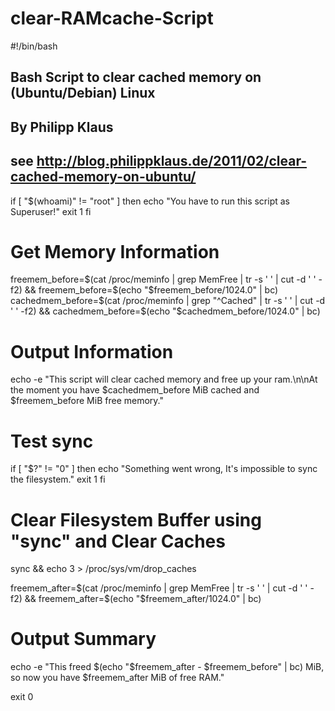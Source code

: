 # clear-RAMcache-Script
#!/bin/bash
## Bash Script to clear cached memory on (Ubuntu/Debian) Linux
## By Philipp Klaus
## see <http://blog.philippklaus.de/2011/02/clear-cached-memory-on-ubuntu/>

if [ "$(whoami)" != "root" ]
then
  echo "You have to run this script as Superuser!"
  exit 1
fi

# Get Memory Information
freemem_before=$(cat /proc/meminfo | grep MemFree | tr -s ' ' | cut -d ' ' -f2) && freemem_before=$(echo "$freemem_before/1024.0" | bc)
cachedmem_before=$(cat /proc/meminfo | grep "^Cached" | tr -s ' ' | cut -d ' ' -f2) && cachedmem_before=$(echo "$cachedmem_before/1024.0" | bc)

# Output Information
echo -e "This script will clear cached memory and free up your ram.\n\nAt the moment you have $cachedmem_before MiB cached and $freemem_before MiB free memory."

# Test sync
if [ "$?" != "0" ]
then
  echo "Something went wrong, It's impossible to sync the filesystem."
  exit 1
fi

# Clear Filesystem Buffer using "sync" and Clear Caches
sync && echo 3 > /proc/sys/vm/drop_caches

freemem_after=$(cat /proc/meminfo | grep MemFree | tr -s ' ' | cut -d ' ' -f2) && freemem_after=$(echo "$freemem_after/1024.0" | bc)

# Output Summary
echo -e "This freed $(echo "$freemem_after - $freemem_before" | bc) MiB, so now you have $freemem_after MiB of free RAM."

exit 0

